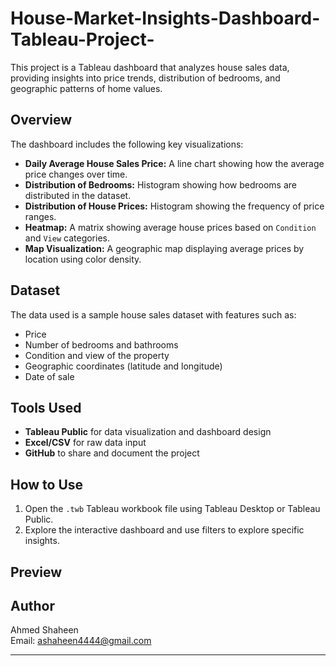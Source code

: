 # House-Market-Insights-Dashboard-Tableau-Project-

This project is a Tableau dashboard that analyzes house sales data, providing insights into price trends, distribution of bedrooms, and geographic patterns of home values.

## Overview

The dashboard includes the following key visualizations:

- **Daily Average House Sales Price:** A line chart showing how the average price changes over time.
- **Distribution of Bedrooms:** Histogram showing how bedrooms are distributed in the dataset.
- **Distribution of House Prices:** Histogram showing the frequency of price ranges.
- **Heatmap:** A matrix showing average house prices based on `Condition` and `View` categories.
- **Map Visualization:** A geographic map displaying average prices by location using color density.

## Dataset

The data used is a sample house sales dataset with features such as:
- Price
- Number of bedrooms and bathrooms
- Condition and view of the property
- Geographic coordinates (latitude and longitude)
- Date of sale

## Tools Used

- **Tableau Public** for data visualization and dashboard design
- **Excel/CSV** for raw data input
- **GitHub** to share and document the project

## How to Use

1. Open the `.twb` Tableau workbook file using Tableau Desktop or Tableau Public.
2. Explore the interactive dashboard and use filters to explore specific insights.

## Preview


## Author

Ahmed Shaheen  
Email: ashaheen4444@gmail.com

---

